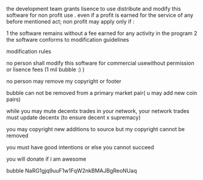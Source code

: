 the development team grants lisence to use distribute and modify this software for non profit use . even if a profit is earned for the service of any before mentioned act; non profit may apply only if :


1   the software remains without a fee earned for any activity in the program
2   the software conforms to modification guidelines


modification rules

no person shall modify this software for commercial usewithout  permission or lisence fees  (1 mil bubble :) )

no person may  remove my copyright or footer

bubble can not be removed  from a primary market pair( u may add new coin pairs)

while you may  mute decentx trades in your network,  your network trades must update decentx (to ensure decent x supremacy)

you may copyright new additions  to source but my copyright cannot be removed

you must have good intentions or else you cannot succeed


you will donate if i am awesome 

bubble
NaRG1gjq9uuF1w1FqW2nkBMAJBgReoNUaq

